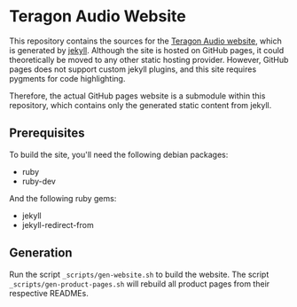 Teragon Audio Website
=====================

This repository contains the sources for the [Teragon Audio website][teragon],
which is generated by [jekyll][jekyll]. Although the site is hosted on GitHub
pages, it could theoretically be moved to any other static hosting provider.
However, GitHub pages does not support custom jekyll plugins, and this site
requires pygments for code highlighting.

Therefore, the actual GitHub pages website is a submodule within this
repository, which contains only the generated static content from jekyll.


Prerequisites
-------------

To build the site, you'll need the following debian packages:

 * ruby
 * ruby-dev

And the following ruby gems:

 * jekyll
 * jekyll-redirect-from


Generation
----------

Run the script `_scripts/gen-website.sh` to build the website. The script
`_scripts/gen-product-pages.sh` will rebuild all product pages from their
respective READMEs.


[teragon]: http://teragonaudio.com
[jekyll]: http://jekyllrb.com
